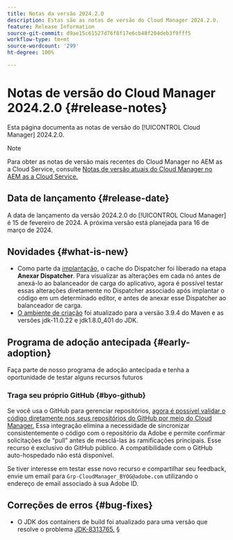 ```yaml
---
title: Notas da versão 2024.2.0
description: Estas são as notas de versão do Cloud Manager 2024.2.0.
feature: Release Information
source-git-commit: d9ae15c61527d76f8f17e6cb48f204deb3f9fff5
workflow-type: tm+mt
source-wordcount: '299'
ht-degree: 100%

---
```



# Notas de versão do Cloud Manager 2024.2.0 {#release-notes}

Esta página documenta as notas de versão do [!UICONTROL Cloud Manager] 2024.2.0.

>[!NOTE]
>
>Para obter as notas de versão mais recentes do Cloud Manager no AEM as a Cloud Service, consulte [Notas de versão atuais do Cloud Manager no AEM as a Cloud Service.](https://experienceleague.adobe.com/docs/experience-manager-cloud-service/content/implementing/using-cloud-manager/release-notes-cloud-manager/release-notes-cm-current.html)

## Data de lançamento {#release-date}

A data de lançamento da versão 2024.2.0 do [!UICONTROL Cloud Manager] é 15 de fevereiro de 2024. A próxima versão está planejada para 16 de março de 2024.

## Novidades {#what-is-new}

* Como parte da [implantação,](/help/using/code-deployment.md) o cache do Dispatcher foi liberado na etapa **Anexar Dispatcher**. Para visualizar as alterações em cada nó antes de anexá-lo ao balanceador de carga do aplicativo, agora é possível testar essas alterações diretamente no Dispatcher associado após implantar o código em um determinado editor, e antes de anexar esse Dispatcher ao balanceador de carga.
* [O ambiente de criação](/help/getting-started/build-environment.md) foi atualizado para a versão 3.9.4 do Maven e as versões jdk-11.0.22 e jdk1.8.0_401 do JDK.

## Programa de adoção antecipada {#early-adoption}

Faça parte de nosso programa de adoção antecipada e tenha a oportunidade de testar alguns recursos futuros

### Traga seu próprio GitHub {#byo-github}

Se você usa o GitHub para gerenciar repositórios, [agora é possível validar o código diretamente nos seus repositórios do GitHub por meio do Cloud Manager.](/help/managing-code/byo-github.md) Essa integração elimina a necessidade de sincronizar consistentemente o código com o repositório da Adobe e permite confirmar solicitações de “pull” antes de mesclá-las às ramificações principais. Esse recurso é exclusivo do GitHub público. A compatibilidade com o GitHub auto-hospedado não está disponível.

Se tiver interesse em testar esse novo recurso e compartilhar seu feedback, envie um email para `Grp-CloudManager_BYOG@adobe.com` utilizando o endereço de email associado à sua Adobe ID.

## Correções de erros {#bug-fixes}

* O JDK dos containers de build foi atualizado para uma versão que resolve o problema [JDK-8313765.](https://bugs.openjdk.org/browse/JDK-8313765)
§
